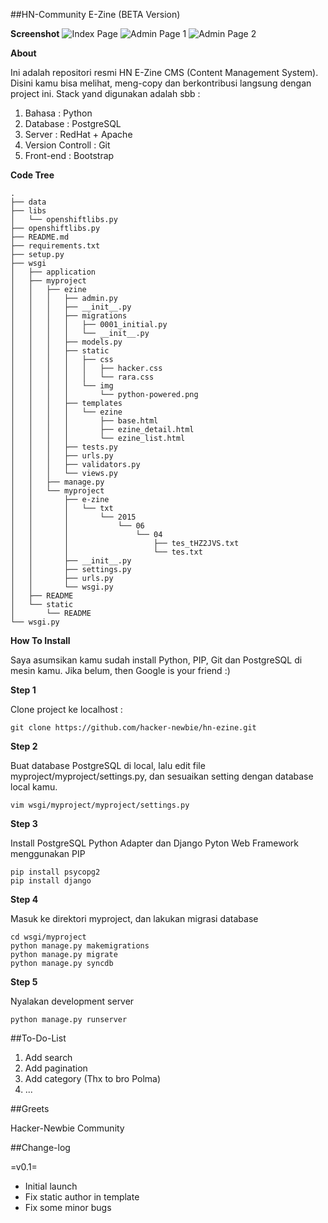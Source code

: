 ##HN-Community E-Zine (BETA Version)

**Screenshot**
![Index Page](http://s11.postimg.org/3k73h78eb/Screenshot_from_2015_06_05_11_00_01.png "HN E-Zine Index Page")
![Admin Page 1](http://s2.postimg.org/6kkxgiu89/Screenshot_from_2015_06_04_20_43_52.png "HN E-Zine Admin Page 1")
![Admin Page 2](http://s18.postimg.org/4yg8g3ft5/Screenshot_from_2015_06_04_20_43_25.png "HN E-Zine Admin Page 2")

**About**

Ini adalah repositori resmi HN E-Zine CMS (Content Management System). Disini kamu bisa melihat, meng-copy dan berkontribusi langsung dengan project ini.
Stack yand digunakan adalah sbb : 

1. Bahasa : Python
2. Database : PostgreSQL
3. Server : RedHat + Apache
4. Version Controll : Git
5. Front-end : Bootstrap

**Code Tree**

```
.
├── data
├── libs
│   └── openshiftlibs.py
├── openshiftlibs.py
├── README.md
├── requirements.txt
├── setup.py
├── wsgi
│   ├── application
│   ├── myproject
│   │   ├── ezine
│   │   │   ├── admin.py
│   │   │   ├── __init__.py
│   │   │   ├── migrations
│   │   │   │   ├── 0001_initial.py
│   │   │   │   └── __init__.py
│   │   │   ├── models.py
│   │   │   ├── static
│   │   │   │   ├── css
│   │   │   │   │   ├── hacker.css
│   │   │   │   │   └── rara.css
│   │   │   │   └── img
│   │   │   │       └── python-powered.png
│   │   │   ├── templates
│   │   │   │   └── ezine
│   │   │   │       ├── base.html
│   │   │   │       ├── ezine_detail.html
│   │   │   │       └── ezine_list.html
│   │   │   ├── tests.py
│   │   │   ├── urls.py
│   │   │   ├── validators.py
│   │   │   └── views.py
│   │   ├── manage.py
│   │   └── myproject
│   │       ├── e-zine
│   │       │   └── txt
│   │       │       └── 2015
│   │       │           └── 06
│   │       │               └── 04
│   │       │                   ├── tes_tHZ2JVS.txt
│   │       │                   └── tes.txt
│   │       ├── __init__.py
│   │       ├── settings.py
│   │       ├── urls.py
│   │       └── wsgi.py
│   ├── README
│   └── static
│       └── README
└── wsgi.py
```

**How To Install**

Saya asumsikan kamu sudah install Python, PIP, Git dan PostgreSQL di mesin kamu. Jika belum, then Google is your friend :)

**Step 1**

Clone project ke localhost :

```
git clone https://github.com/hacker-newbie/hn-ezine.git
```

**Step 2**

Buat database PostgreSQL di local, lalu edit file myproject/myproject/settings.py, dan sesuaikan setting dengan database local kamu.

```
vim wsgi/myproject/myproject/settings.py
```

**Step 3**

Install PostgreSQL Python Adapter dan Django Pyton Web Framework menggunakan PIP

```
pip install psycopg2
pip install django
```

**Step 4**

Masuk ke direktori myproject, dan lakukan migrasi database

```
cd wsgi/myproject
python manage.py makemigrations
python manage.py migrate
python manage.py syncdb
```

**Step 5**

Nyalakan development server

```
python manage.py runserver
```

##To-Do-List

1. Add search
2. Add pagination
3. Add category (Thx to bro Polma)
4. ...

##Greets

Hacker-Newbie Community

##Change-log

=v0.1=
- Initial launch
- Fix static author in template
- Fix some minor bugs



















